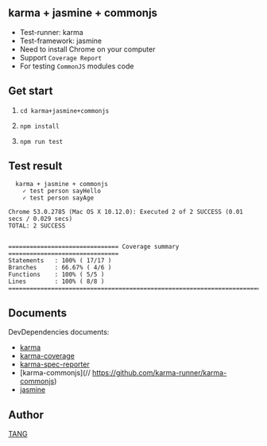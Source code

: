 ## karma + jasmine + commonjs

* Test-runner: karma
* Test-framework: jasmine
* Need to install Chrome on your computer
* Support `Coverage Report`
* For testing `CommonJS` modules code


## Get start

1. `cd karma+jasmine+commonjs`

2. `npm install`

3. `npm run test`


## Test result
```
  karma + jasmine + commonjs
    ✓ test person sayHello
    ✓ test person sayAge

Chrome 53.0.2785 (Mac OS X 10.12.0): Executed 2 of 2 SUCCESS (0.01 secs / 0.029 secs)
TOTAL: 2 SUCCESS


=============================== Coverage summary ===============================
Statements   : 100% ( 17/17 )
Branches     : 66.67% ( 4/6 )
Functions    : 100% ( 5/5 )
Lines        : 100% ( 8/8 )
================================================================================
```

## Documents

DevDependencies documents:

* [karma](https://karma-runner.github.io/1.0/config/configuration-file.html)
* [karma-coverage](https://github.com/karma-runner/karma-coverage/blob/master/docs/configuration.md)
* [karma-spec-reporter](https://github.com/mlex/karma-spec-reporter)
* [karma-commonjs](// https://github.com/karma-runner/karma-commonjs)
* [jasmine](https://jasmine.github.io/2.5/introduction.html)


## Author

[TANG](https://github.com/tangbc)

